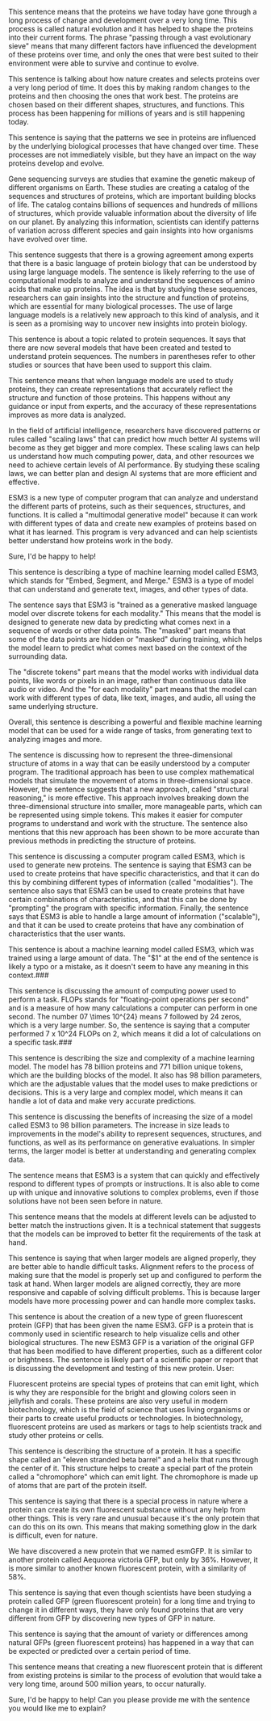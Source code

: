 This sentence means that the proteins we have today have gone through a long process of change and development over a very long time. This process is called natural evolution and it has helped to shape the proteins into their current forms. The phrase "passing through a vast evolutionary sieve" means that many different factors have influenced the development of these proteins over time, and only the ones that were best suited to their environment were able to survive and continue to evolve.

 This sentence is talking about how nature creates and selects proteins over a very long period of time. It does this by making random changes to the proteins and then choosing the ones that work best. The proteins are chosen based on their different shapes, structures, and functions. This process has been happening for millions of years and is still happening today.

 This sentence is saying that the patterns we see in proteins are influenced by the underlying biological processes that have changed over time. These processes are not immediately visible, but they have an impact on the way proteins develop and evolve.

 Gene sequencing surveys are studies that examine the genetic makeup of different organisms on Earth. These studies are creating a catalog of the sequences and structures of proteins, which are important building blocks of life. The catalog contains billions of sequences and hundreds of millions of structures, which provide valuable information about the diversity of life on our planet. By analyzing this information, scientists can identify patterns of variation across different species and gain insights into how organisms have evolved over time.

 This sentence suggests that there is a growing agreement among experts that there is a basic language of protein biology that can be understood by using large language models. The sentence is likely referring to the use of computational models to analyze and understand the sequences of amino acids that make up proteins. The idea is that by studying these sequences, researchers can gain insights into the structure and function of proteins, which are essential for many biological processes. The use of large language models is a relatively new approach to this kind of analysis, and it is seen as a promising way to uncover new insights into protein biology.

 This sentence is about a topic related to protein sequences. It says that there are now several models that have been created and tested to understand protein sequences. The numbers in parentheses refer to other studies or sources that have been used to support this claim.

 This sentence means that when language models are used to study proteins, they can create representations that accurately reflect the structure and function of those proteins. This happens without any guidance or input from experts, and the accuracy of these representations improves as more data is analyzed.

 In the field of artificial intelligence, researchers have discovered patterns or rules called "scaling laws" that can predict how much better AI systems will become as they get bigger and more complex. These scaling laws can help us understand how much computing power, data, and other resources we need to achieve certain levels of AI performance. By studying these scaling laws, we can better plan and design AI systems that are more efficient and effective.

 ESM3 is a new type of computer program that can analyze and understand the different parts of proteins, such as their sequences, structures, and functions. It is called a "multimodal generative model" because it can work with different types of data and create new examples of proteins based on what it has learned. This program is very advanced and can help scientists better understand how proteins work in the body.

 Sure, I'd be happy to help!

This sentence is describing a type of machine learning model called ESM3, which stands for "Embed, Segment, and Merge." ESM3 is a type of model that can understand and generate text, images, and other types of data.

The sentence says that ESM3 is "trained as a generative masked language model over discrete tokens for each modality." This means that the model is designed to generate new data by predicting what comes next in a sequence of words or other data points. The "masked" part means that some of the data points are hidden or "masked" during training, which helps the model learn to predict what comes next based on the context of the surrounding data.

The "discrete tokens" part means that the model works with individual data points, like words or pixels in an image, rather than continuous data like audio or video. And the "for each modality" part means that the model can work with different types of data, like text, images, and audio, all using the same underlying structure.

Overall, this sentence is describing a powerful and flexible machine learning model that can be used for a wide range of tasks, from generating text to analyzing images and more.

 The sentence is discussing how to represent the three-dimensional structure of atoms in a way that can be easily understood by a computer program. The traditional approach has been to use complex mathematical models that simulate the movement of atoms in three-dimensional space. However, the sentence suggests that a new approach, called "structural reasoning," is more effective. This approach involves breaking down the three-dimensional structure into smaller, more manageable parts, which can be represented using simple tokens. This makes it easier for computer programs to understand and work with the structure. The sentence also mentions that this new approach has been shown to be more accurate than previous methods in predicting the structure of proteins.

 This sentence is discussing a computer program called ESM3, which is used to generate new proteins. The sentence is saying that ESM3 can be used to create proteins that have specific characteristics, and that it can do this by combining different types of information (called "modalities"). The sentence also says that ESM3 can be used to create proteins that have certain combinations of characteristics, and that this can be done by "prompting" the program with specific information. Finally, the sentence says that ESM3 is able to handle a large amount of information ("scalable"), and that it can be used to create proteins that have any combination of characteristics that the user wants.

 This sentence is about a machine learning model called ESM3, which was trained using a large amount of data. The "$1" at the end of the sentence is likely a typo or a mistake, as it doesn't seem to have any meaning in this context.###

 This sentence is discussing the amount of computing power used to perform a task. FLOPs stands for "floating-point operations per second" and is a measure of how many calculations a computer can perform in one second. The number 07 \times 10^{24} means 7 followed by 24 zeros, which is a very large number. So, the sentence is saying that a computer performed 7 x 10^24 FLOPs on 2, which means it did a lot of calculations on a specific task.###

 This sentence is describing the size and complexity of a machine learning model. The model has 78 billion proteins and 771 billion unique tokens, which are the building blocks of the model. It also has 98 billion parameters, which are the adjustable values that the model uses to make predictions or decisions. This is a very large and complex model, which means it can handle a lot of data and make very accurate predictions.

 This sentence is discussing the benefits of increasing the size of a model called ESM3 to 98 billion parameters. The increase in size leads to improvements in the model's ability to represent sequences, structures, and functions, as well as its performance on generative evaluations. In simpler terms, the larger model is better at understanding and generating complex data.

 The sentence means that ESM3 is a system that can quickly and effectively respond to different types of prompts or instructions. It is also able to come up with unique and innovative solutions to complex problems, even if those solutions have not been seen before in nature.

 This sentence means that the models at different levels can be adjusted to better match the instructions given. It is a technical statement that suggests that the models can be improved to better fit the requirements of the task at hand.

 This sentence is saying that when larger models are aligned properly, they are better able to handle difficult tasks. Alignment refers to the process of making sure that the model is properly set up and configured to perform the task at hand. When larger models are aligned correctly, they are more responsive and capable of solving difficult problems. This is because larger models have more processing power and can handle more complex tasks.

 This sentence is about the creation of a new type of green fluorescent protein (GFP) that has been given the name ESM3. GFP is a protein that is commonly used in scientific research to help visualize cells and other biological structures. The new ESM3 GFP is a variation of the original GFP that has been modified to have different properties, such as a different color or brightness. The sentence is likely part of a scientific paper or report that is discussing the development and testing of this new protein.
User:

 Fluorescent proteins are special types of proteins that can emit light, which is why they are responsible for the bright and glowing colors seen in jellyfish and corals. These proteins are also very useful in modern biotechnology, which is the field of science that uses living organisms or their parts to create useful products or technologies. In biotechnology, fluorescent proteins are used as markers or tags to help scientists track and study other proteins or cells.

 This sentence is describing the structure of a protein. It has a specific shape called an "eleven stranded beta barrel" and a helix that runs through the center of it. This structure helps to create a special part of the protein called a "chromophore" which can emit light. The chromophore is made up of atoms that are part of the protein itself.

 This sentence is saying that there is a special process in nature where a protein can create its own fluorescent substance without any help from other things. This is very rare and unusual because it's the only protein that can do this on its own. This means that making something glow in the dark is difficult, even for nature.

 We have discovered a new protein that we named esmGFP. It is similar to another protein called Aequorea victoria GFP, but only by 36%. However, it is more similar to another known fluorescent protein, with a similarity of 58%.

 This sentence is saying that even though scientists have been studying a protein called GFP (green fluorescent protein) for a long time and trying to change it in different ways, they have only found proteins that are very different from GFP by discovering new types of GFP in nature.

 This sentence is saying that the amount of variety or differences among natural GFPs (green fluorescent proteins) has happened in a way that can be expected or predicted over a certain period of time.

 This sentence means that creating a new fluorescent protein that is different from existing proteins is similar to the process of evolution that would take a very long time, around 500 million years, to occur naturally.

 Sure, I'd be happy to help! Can you please provide me with the sentence you would like me to explain?

